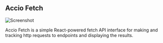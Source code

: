 ## Accio Fetch
![Screenshot](https://i.imgur.com/EM9fzed.png)

Accio Fetch is a simple React-powered fetch API interface for making and tracking http requests to endpoints and displaying the results.
